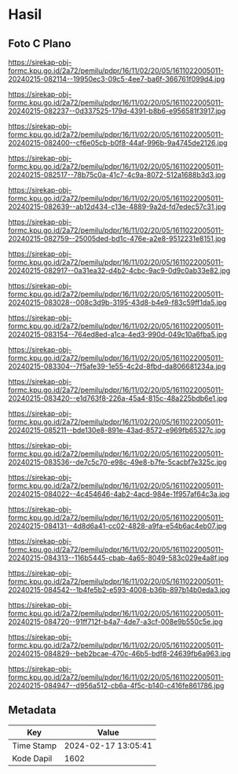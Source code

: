 # Hasil

## Foto C Plano

https://sirekap-obj-formc.kpu.go.id/2a72/pemilu/pdpr/16/11/02/20/05/1611022005011-20240215-082114--19950ec3-09c5-4ee7-ba6f-366761f099d4.jpg

https://sirekap-obj-formc.kpu.go.id/2a72/pemilu/pdpr/16/11/02/20/05/1611022005011-20240215-082237--0d337525-179d-4391-b8b6-e956581f3917.jpg

https://sirekap-obj-formc.kpu.go.id/2a72/pemilu/pdpr/16/11/02/20/05/1611022005011-20240215-082400--cf6e05cb-b0f8-44af-996b-9a4745de2126.jpg

https://sirekap-obj-formc.kpu.go.id/2a72/pemilu/pdpr/16/11/02/20/05/1611022005011-20240215-082517--78b75c0a-41c7-4c9a-8072-512a1688b3d3.jpg

https://sirekap-obj-formc.kpu.go.id/2a72/pemilu/pdpr/16/11/02/20/05/1611022005011-20240215-082639--ab12d434-c13e-4889-9a2d-fd7edec57c31.jpg

https://sirekap-obj-formc.kpu.go.id/2a72/pemilu/pdpr/16/11/02/20/05/1611022005011-20240215-082759--25005ded-bd1c-476e-a2e8-9512231e8151.jpg

https://sirekap-obj-formc.kpu.go.id/2a72/pemilu/pdpr/16/11/02/20/05/1611022005011-20240215-082917--0a31ea32-d4b2-4cbc-9ac9-0d9c0ab33e82.jpg

https://sirekap-obj-formc.kpu.go.id/2a72/pemilu/pdpr/16/11/02/20/05/1611022005011-20240215-083028--008c3d9b-3195-43d8-b4e9-f83c59ff1da5.jpg

https://sirekap-obj-formc.kpu.go.id/2a72/pemilu/pdpr/16/11/02/20/05/1611022005011-20240215-083154--764ed8ed-a1ca-4ed3-990d-049c10a6fba5.jpg

https://sirekap-obj-formc.kpu.go.id/2a72/pemilu/pdpr/16/11/02/20/05/1611022005011-20240215-083304--7f5afe39-1e55-4c2d-8fbd-da806681234a.jpg

https://sirekap-obj-formc.kpu.go.id/2a72/pemilu/pdpr/16/11/02/20/05/1611022005011-20240215-083420--e1d763f8-226a-45a4-815c-48a225bdb6e1.jpg

https://sirekap-obj-formc.kpu.go.id/2a72/pemilu/pdpr/16/11/02/20/05/1611022005011-20240215-085211--bde130e8-891e-43ad-8572-e969fb65327c.jpg

https://sirekap-obj-formc.kpu.go.id/2a72/pemilu/pdpr/16/11/02/20/05/1611022005011-20240215-083536--de7c5c70-e98c-49e8-b7fe-5cacbf7e325c.jpg

https://sirekap-obj-formc.kpu.go.id/2a72/pemilu/pdpr/16/11/02/20/05/1611022005011-20240215-084022--4c454646-4ab2-4acd-984e-1f957af64c3a.jpg

https://sirekap-obj-formc.kpu.go.id/2a72/pemilu/pdpr/16/11/02/20/05/1611022005011-20240215-084131--4d8d6a41-cc02-4828-a9fa-e54b6ac4eb07.jpg

https://sirekap-obj-formc.kpu.go.id/2a72/pemilu/pdpr/16/11/02/20/05/1611022005011-20240215-084313--116b5445-cbab-4a65-8049-583c029e4a8f.jpg

https://sirekap-obj-formc.kpu.go.id/2a72/pemilu/pdpr/16/11/02/20/05/1611022005011-20240215-084542--1b4fe5b2-e593-4008-b36b-897b14b0eda3.jpg

https://sirekap-obj-formc.kpu.go.id/2a72/pemilu/pdpr/16/11/02/20/05/1611022005011-20240215-084720--91ff712f-b4a7-4de7-a3cf-008e9b550c5e.jpg

https://sirekap-obj-formc.kpu.go.id/2a72/pemilu/pdpr/16/11/02/20/05/1611022005011-20240215-084829--beb2bcae-470c-46b5-bdf8-24639fb6a963.jpg

https://sirekap-obj-formc.kpu.go.id/2a72/pemilu/pdpr/16/11/02/20/05/1611022005011-20240215-084947--d956a512-cb6a-4f5c-b140-c416fe861786.jpg


## Metadata

| Key        | Value               |
| ---------- | ------------------- |
| Time Stamp | 2024-02-17 13:05:41 |
| Kode Dapil | 1602                |



